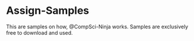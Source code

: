 # Assign-Samples
This are samples on how, @CompSci-Ninja works.
Samples are exclusively free to download and used.

